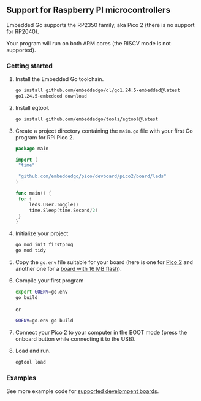 ## Support for Raspberry PI microcontrollers

Embedded Go supports the RP2350 family, aka Pico 2 (there is no support for RP2040).

Your program will run on both ARM cores (the RISCV mode is not supported).

### Getting started

1. Install the Embedded Go toolchain.

   ```sh
   go install github.com/embeddedgo/dl/go1.24.5-embedded@latest
   go1.24.5-embedded download
   ```

2. Install egtool.

   ```sh
   go install github.com/embeddedgo/tools/egtool@latest
   ```

3. Create a project directory containing the `main.go` file with your first Go program for RPi Pico 2.

   ```go
   package main

   import (
   	"time"

   	"github.com/embeddedgo/pico/devboard/pico2/board/leds"
   )

   func main() {
   	for {
   		leds.User.Toggle()
   		time.Sleep(time.Second/2)
   	}
   }
   ```

4. Initialize your project

   ```sh
   go mod init firstprog
   go mod tidy
   ```

5. Copy the `go.env` file suitable for your board (here is one for [Pico 2](https://github.com/embeddedgo/pico/tree/master/devboard/pico2/examples/go.env) and another one for a [board with 16 MB flash](https://github.com/embeddedgo/pico/tree/master/devboard/wiacta10/examples/go.env)).

6. Compile your first program

   ```sh
   export GOENV=go.env
   go build
   ```

   or

   ```sh
   GOENV=go.env go build
   ```

7. Connect your Pico 2 to your computer in the BOOT mode (press the onboard button while connecting it to the USB).

8. Load and run.

   ```sh
   egtool load
   ```

### Examples

See more example code for [supported develompent boards](devboard).

